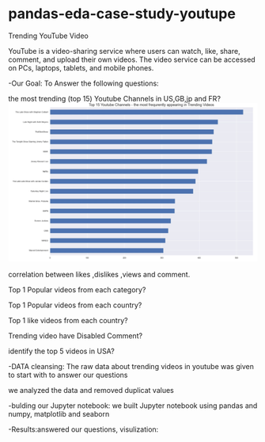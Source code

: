 # pandas-eda-case-study-youtupe

Trending YouTube Video 

YouTube is a video-sharing service where users can watch, like, share, comment, and upload their own videos. The video service can be accessed on PCs, laptops, tablets, and mobile phones.

-Our Goal:
To Answer the following questions:

the most trending (top 15) Youtube Channels in US,GB,jp and FR?
![](images/top25trending.jpg)

correlation between likes ,dislikes ,views and comment.

Top 1 Popular videos from each category?

Top 1 Popular videos from each country?

Top 1 like videos from each country?

Trending video have Disabled Comment?

identify the top 5 videos in USA?

-DATA cleansing:
The raw data about trending videos in youtube was given to start with to answer our questions

we analyzed the data and removed duplicat values

-bulding our Jupyter notebook:
we built Jupyter notebook using pandas and  numpy, matplotlib and seaborn

-Results:answered our questions, visulization:
